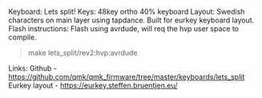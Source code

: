 Keyboard: Lets split!
Keys: 48key ortho 40% keyboard
Layout: Swedish characters on main layer using tapdance. Built for eurkey keyboard layout.
Flash instructions: Flash using avrdude, will req the hvp user space to compile.

> make lets_split/rev2:hvp:avrdude

Links:
Github - https://github.com/qmk/qmk_firmware/tree/master/keyboards/lets_split
Eurkey layout - https://eurkey.steffen.bruentjen.eu/
